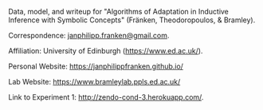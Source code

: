 Data, model, and writeup for "Algorithms of Adaptation in Inductive Inference with Symbolic Concepts" (Fränken, Theodoropoulos, & Bramley). 

Correspondence: janphilipp.franken@gmail.com. 

Affiliation: University of Edinburgh (https://www.ed.ac.uk/).

Personal Website: https://janphilippfranken.github.io/

Lab Website: https://www.bramleylab.ppls.ed.ac.uk/

Link to Experiment 1: http://zendo-cond-3.herokuapp.com/.


